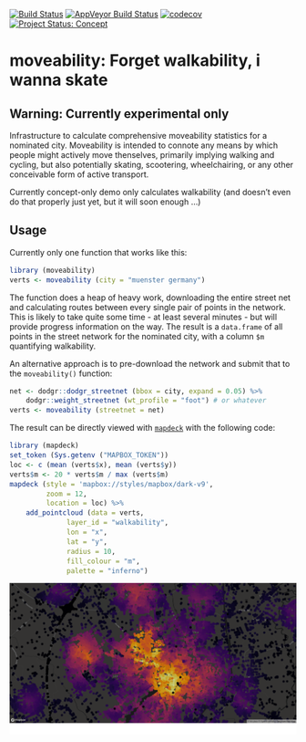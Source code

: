 <!-- README.md is generated from README.Rmd. Please edit that file -->

[![Build
Status](https://travis-ci.org/ATFutures/moveability.svg)](https://travis-ci.org/ATFutures/moveability)
[![AppVeyor Build
Status](https://ci.appveyor.com/api/projects/status/github/ATFutures/moveability?branch=master&svg=true)](https://ci.appveyor.com/project/ATFutures/moveability)
[![codecov](https://codecov.io/gh/ATFutures/moveability/branch/master/graph/badge.svg)](https://codecov.io/gh/ATFutures/moveability)
[![Project Status:
Concept](http://www.repostatus.org/badges/latest/concept.svg)](http://www.repostatus.org/#concept)

# moveability: Forget walkability, i wanna skate

## Warning: Currently experimental only

Infrastructure to calculate comprehensive moveability statistics for a
nominated city. Moveability is intended to connote any means by which
people might actively move thenselves, primarily implying walking and
cycling, but also potentially skating, scootering, wheelchairing, or any
other conceivable form of active transport.

Currently concept-only demo only calculates walkability (and doesn’t
even do that properly just yet, but it will soon enough …)

## Usage

Currently only one function that works like this:

``` r
library (moveability)
verts <- moveability (city = "muenster germany")
```

The function does a heap of heavy work, downloading the entire street
net and calculating routes between every single pair of points in the
network. This is likely to take quite some time - at least several
minutes - but will provide progress information on the way. The result
is a `data.frame` of all points in the street network for the nominated
city, with a column `$m` quantifying walkability.

An alternative approach is to pre-download the network and submit that
to the `moveability()` function:

``` r
net <- dodgr::dodgr_streetnet (bbox = city, expand = 0.05) %>%
    dodgr::weight_streetnet (wt_profile = "foot") # or whatever
verts <- moveability (streetnet = net)
```

The result can be directly viewed with
[`mapdeck`](https://github.com/SymbolixAU/mapdeck) with the following
code:

``` r
library (mapdeck)
set_token (Sys.getenv ("MAPBOX_TOKEN"))
loc <- c (mean (verts$x), mean (verts$y))
verts$m <- 20 * verts$m / max (verts$m)
mapdeck (style = 'mapbox://styles/mapbox/dark-v9',
         zoom = 12,
         location = loc) %>%
    add_pointcloud (data = verts,
              layer_id = "walkability",
              lon = "x",
              lat = "y",
              radius = 10,
              fill_colour = "m",
              palette = "inferno")
```

![](demo.png)
